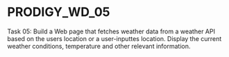 # PRODIGY_WD_05

Task 05: 
Build a Web page that fetches weather data from a weather API based on the users location or a user-inputtes location. Display the current weather conditions, temperature and other relevant information.
